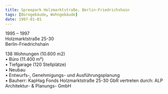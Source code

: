 ```yaml
---
title: Spreepark Holzmarktstraße, Berlin-Friedrichshain
tags: [Bürogebäude, Wohngebäude]
date: 1997-01-01
---
```

1995 – 1997<br/>
Holzmarktstraße 25-30<br/>
Berlin-Friedrichshain

138 Wohnungen (10.600 m2)<br/>
• Büro (11.400 m²)<br/>
• Tiefgarage (120 Stellplätze)<br/>
• Neubau<br/>
• Entwurfs-, Genehmigungs- und Ausführungsplanung<br/>
• Bauherr: KapHag Fonds Holzmarktstraße 25-30 GbR vertreten durch: ALP Architektur- & Planungs- GmbH<br/>
